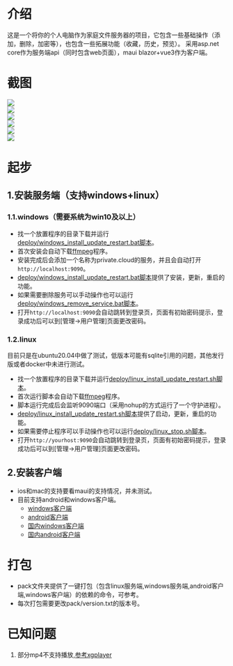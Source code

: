 # 介绍
这是一个将你的个人电脑作为家庭文件服务器的项目，它包含一些基础操作（添加，删除，加密等），也包含一些拓展功能（收藏，历史，预览）。
采用asp.net core作为服务端api（同时包含web页面），maui blazor+vue3作为客户端。

# 截图
<img src="https://gitee.com/developer333/private-cloud/raw/main/screenshot/login.png">
<br>
<img src="https://gitee.com/developer333/private-cloud/raw/main/screenshot/medialib.png">
<br>
<img src="https://gitee.com/developer333/private-cloud/raw/main/screenshot/file.png">
<br>
<img src="https://gitee.com/developer333/private-cloud/raw/main/screenshot/play.png">
<br>
<img src="https://gitee.com/developer333/private-cloud/raw/main/screenshot/user.png">
<br>
<img src="https://gitee.com/developer333/private-cloud/raw/main/screenshot/about.png">

# 起步

## 1.安装服务端（支持windows+linux）

### 1.1.windows（需要系统为win10及以上）
* 找一个放置程序的目录下载并运行[deploy/windows_install_update_restart.bat脚本](https://gitee.com/developer333/private-cloud/raw/main/deploy/windows_install_update_restart.bat)。
* 首次安装会自动下载[ffmpeg](https://gitee.com/developer333/private-cloud/releases/download/1.0.1/ffmpeg.windows.zip)程序。
* 安装完成后会添加一个名称为private.cloud的服务，并且会自动打开```http://localhost:9090```。
* [deploy/windows_install_update_restart.bat脚本](https://gitee.com/developer333/private-cloud/raw/main/deploy/windows_install_update_restart.bat)提供了安装，更新，重启的功能。
* 如果需要删除服务可以手动操作也可以运行[deploy/windows_remove_service.bat脚本](https://gitee.com/developer333/private-cloud/raw/main/deploy/windows_remove_service.bat)。
* 打开```http://localhost:9090```会自动跳转到登录页，页面有初始密码提示，登录成功后可以到[管理->用户管理]页面更改密码。

### 1.2.linux
目前只是在ubuntu20.04中做了测试，低版本可能有sqlite引用的问题，其他发行版或者docker中未进行测试。

* 找一个放置程序的目录下载并运行[deploy/linux_install_update_restart.sh脚本](https://gitee.com/developer333/private-cloud/raw/main/deploy/linux_install_update_restart.sh)。
* 首次运行脚本会自动下载[ffmpeg](https://gitee.com/developer333/private-cloud/releases/download/1.0.1/ffmpeg.linux.tar.xz)程序。
* 脚本运行完成后会监听9090端口（采用nohup的方式运行了一个守护进程）。
* [deploy/linux_install_update_restart.sh脚本](https://gitee.com/developer333/private-cloud/raw/main/deploy/linux_install_update_restart.sh)提供了启动，更新，重启的功能。
* 如果需要停止程序可以手动操作也可以运行[deploy/linux_stop.sh脚本](https://gitee.com/developer333/private-cloud/raw/main/deploy/linux_stop.sh)。
* 打开```http://yourhost:9090```会自动跳转到登录页，页面有初始密码提示，登录成功后可以到[管理->用户管理]页面更改密码。

## 2.安装客户端
* ios和mac的支持要看maui的支持情况，并未测试。
* 目前支持android和windows客户端。
    * [windows客户端](https://github.com/yibei333/private-cloud/releases/download/1.0.1/clients.privatecloud.win64.1.0.1.exe)
    * [android客户端](https://github.com/yibei333/private-cloud/releases/download/1.0.1/clients.privatecloud.android.1.0.1.apk)
    * [国内windows客户端](https://gitee.com/developer333/private-cloud/releases/download/1.0.1/clients.privatecloud.win64.1.0.1.exe)
    * [国内android客户端](https://gitee.com/developer333/private-cloud/releases/download/1.0.1/clients.privatecloud.android.1.0.1.apk)

# 打包
* pack文件夹提供了一键打包（包含linux服务端,windows服务端,android客户端,windows客户端）的依赖的命令，可参考。
* 每次打包需要更改pack/version.txt的版本号。

# 已知问题

1. 部分mp4不支持播放,[参考xgplayer](https://v3.h5player.bytedance.com/guide/extends/about_format.html)
